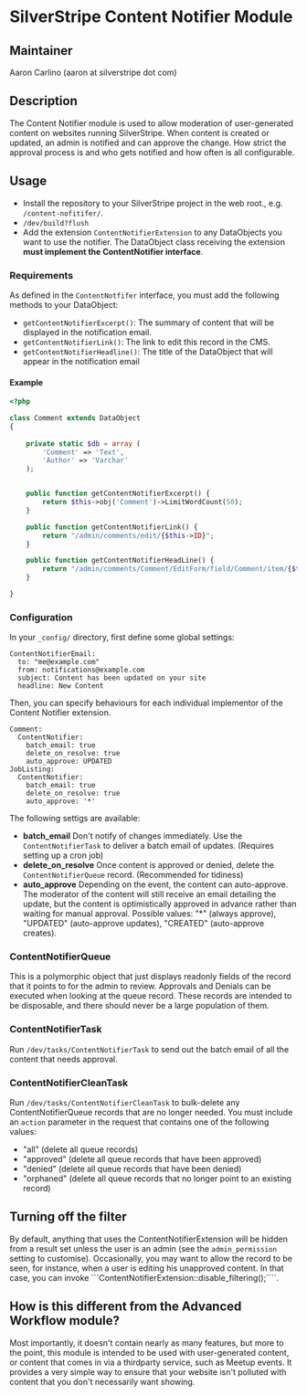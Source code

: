 # SilverStripe Content Notifier Module

## Maintainer
Aaron Carlino (aaron at silverstripe dot com)

## Description

The Content Notifier module is used to allow moderation of user-generated content on websites running SilverStripe. When content is created or updated, an admin is notified and can approve the change. How strict the approval process is and who gets notified and how often is all configurable.

## Usage

* Install the repository to your SilverStripe project in the web root., e.g. ```/content-nofitifer/```. 
* ```/dev/build?flush```
* Add the extension ```ContentNotifierExtension``` to any DataObjects you want to use the notifier. The DataObject class receiving the extension **must implement the ContentNotifier interface**.

### Requirements
As defined in the ```ContentNotfifer``` interface, you must add the following methods to your DataObject:

* ```getContentNotifierExcerpt()```: The summary of content that will be displayed in the notification email.
* ```getContentNotifierLink()```: The link to edit this record in the CMS.
* ```getContentNotifierHeadline()```: The title of the DataObject that will appear in the notification email

#### Example
```php
<?php

class Comment extends DataObject
{
	
	private static $db = array (
		'Comment' => 'Text',
		'Author' => 'Varchar'
	);


    public function getContentNotifierExcerpt() {
    	return $this->obj('Comment')->LimitWordCount(50);
    }

    public function getContentNotifierLink() {
    	return "/admin/comments/edit/{$this->ID}";
    }

    public function getContentNotifierHeadLine() {
		return "/admin/comments/Comment/EditForm/field/Comment/item/{$this->ID}/edit";    
    }

}
```

### Configuration
In your ```_config/``` directory, first define some global settings:

```
ContentNotifierEmail:
  to: "me@example.com"
  from: notifications@example.com
  subject: Content has been updated on your site
  headline: New Content
```

Then, you can specify behaviours for each individual implementor of the Content Notifier extension.

```
Comment:
  ContentNotifier:
    batch_email: true
    delete_on_resolve: true
    auto_approve: UPDATED
JobListing:
  ContentNotifier:
    batch_email: true
    delete_on_resolve: true
    auto_approve: '*'
```

The following settigs are available:

* **batch_email** Don't notify of changes immediately. Use the ```ContentNotifierTask``` to deliver a batch email of updates. (Requires setting up a cron job)
* **delete_on_resolve** Once content is approved or denied, delete the ```ContentNotifierQueue``` record. (Recommended for tidiness)
* **auto_approve** Depending on the event, the content can auto-approve. The moderator of the content will still receive an email detailing the update, but the content is optimistically approved in advance rather than waiting for manual approval. Possible values: "*" (always approve), "UPDATED" (auto-approve updates), "CREATED" (auto-approve creates).

### ContentNotifierQueue

This is a polymorphic object that just displays readonly fields of the record that it points to for the admin to review. Approvals and Denials can be executed when looking at the queue record. These records are intended to be disposable, and there should never be a large population of them.

### ContentNotifierTask

Run ```/dev/tasks/ContentNotifierTask``` to send out the batch email of all the content that needs approval.

### ContentNotifierCleanTask

Run ```/dev/tasks/ContentNotifierCleanTask``` to bulk-delete any ContentNotifierQueue records that are no longer needed. You must include an ```action``` parameter in the request that contains one of the following values:
* "all" (delete all queue records)
* "approved" (delete all queue records that have been approved)
* "denied" (delete all queue records that have been denied)
* "orphaned" (delete all queue records that no longer point to an existing record)


## Turning off the filter

By default, anything that uses the ContentNotifierExtension will be hidden from a result set unless the user is an admin (see the ```admin_permission``` setting to customise). Occasionally, you may want to allow the record to be seen, for instance, when a user is editing his unapproved content. In that case, you can invoke ```ContentNotifierExtension::disable_filtering();````.


## How is this different from the Advanced Workflow module?

Most importantly, it doesn't contain nearly as many features, but more to the point, this module is intended to be used with user-generated content, or content that comes in via a thirdparty service, such as Meetup events. It provides a very simple way to ensure that your website isn't polluted with content that you don't necessarily want showing.
